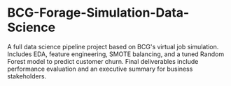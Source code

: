 # BCG-Forage-Simulation-Data-Science
A full data science pipeline project based on BCG's virtual job simulation. Includes EDA, feature engineering, SMOTE balancing, and a tuned Random Forest model to predict customer churn. Final deliverables include performance evaluation and an executive summary for business stakeholders.
